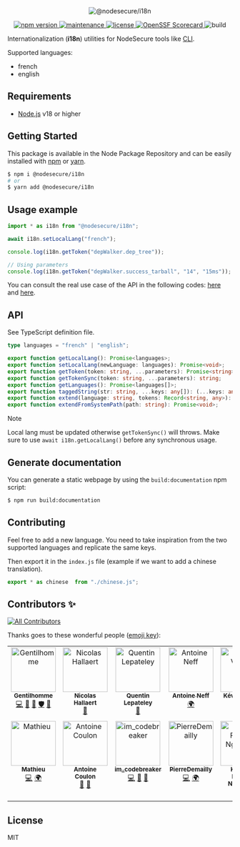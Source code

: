 <p align="center">
  <img src="https://user-images.githubusercontent.com/4438263/226019205-7d86a8d5-345f-416f-bc8d-c4aef6f12868.jpg" alt="@nodesecure/i18n">
</p>

<p align="center">
    <a href="https://github.com/NodeSecure/i18n">
      <img src="https://img.shields.io/badge/dynamic/json.svg?style=for-the-badge&url=https://raw.githubusercontent.com/NodeSecure/i18n/master/package.json&query=$.version&label=Version" alt="npm version">
    </a>
    <a href="https://github.com/NodeSecure/i18n/graphs/commit-activity">
      <img src="https://img.shields.io/badge/Maintained%3F-yes-green.svg?style=for-the-badge" alt="maintenance">
    </a>
    <a href="https://github.com/NodeSecure/i18n/blob/master/LICENSE">
      <img src="https://img.shields.io/github/license/NodeSecure/i18n.svg?style=for-the-badge" alt="license">
    </a>
    <a href="https://api.securityscorecards.dev/projects/github.com/NodeSecure/i18n">
      <img src="https://api.securityscorecards.dev/projects/github.com/NodeSecure/i18n/badge?style=for-the-badge" alt="OpenSSF Scorecard">
    </a>
      <img src="https://img.shields.io/github/actions/workflow/status/NodeSecure/i18n/node.js.yml?style=for-the-badge" alt="build">
</p>

Internationalization (**i18n**) utilities for NodeSecure tools like [CLI](https://github.com/NodeSecure/cli). 

Supported languages:
- french
- english

## Requirements
- [Node.js](https://nodejs.org/en/) v18 or higher

## Getting Started

This package is available in the Node Package Repository and can be easily installed with [npm](https://docs.npmjs.com/getting-started/what-is-npm) or [yarn](https://yarnpkg.com).

```bash
$ npm i @nodesecure/i18n
# or
$ yarn add @nodesecure/i18n
```

## Usage example

```js
import * as i18n from "@nodesecure/i18n";

await i18n.setLocalLang("french");

console.log(i18n.getToken("depWalker.dep_tree"));

// Using parameters
console.log(i18n.getToken("depWalker.success_tarball", "14", "15ms"));
```

You can consult the real use case of the API in the following codes: [here](https://github.com/NodeSecure/cli/blob/master/src/commands/lang.js) and [here](https://github.com/NodeSecure/cli/blob/master/src/commands/vulnerability.js).

## API

See TypeScript definition file.

```ts
type languages = "french" | "english";

export function getLocalLang(): Promise<languages>;
export function setLocalLang(newLanguage: languages): Promise<void>;
export function getToken(token: string, ...parameters): Promise<string>;
export function getTokenSync(token: string, ...parameters): string;
export function getLanguages(): Promise<languages[]>;
export function taggedString(str: string, ...keys: any[]): (...keys: any[]) => string;
export function extend(language: string, tokens: Record<string, any>): void;
export function extendFromSystemPath(path: string): Promise<void>;
```

> [!NOTE]
> Local lang must be updated otherwise `getTokenSync()` will throws. Make sure to use `await i18n.getLocalLang()` before any synchronous usage.

## Generate documentation

You can generate a static webpage by using the `build:documentation` npm script:

```bash
$ npm run build:documentation
```

## Contributing
Feel free to add a new language. You need to take inspiration from the two supported languages and replicate the same keys.

Then export it in the `index.js` file (example if we want to add a chinese translation).

```js
export * as chinese  from "./chinese.js";
```

## Contributors ✨

<!-- ALL-CONTRIBUTORS-BADGE:START - Do not remove or modify this section -->
[![All Contributors](https://img.shields.io/badge/all_contributors-14-orange.svg?style=flat-square)](#contributors-)
<!-- ALL-CONTRIBUTORS-BADGE:END -->

Thanks goes to these wonderful people ([emoji key](https://allcontributors.org/docs/en/emoji-key)):

<!-- ALL-CONTRIBUTORS-LIST:START - Do not remove or modify this section -->
<!-- prettier-ignore-start -->
<!-- markdownlint-disable -->
<table>
  <tbody>
    <tr>
      <td align="center" valign="top" width="14.28%"><a href="https://www.linkedin.com/in/thomas-gentilhomme/"><img src="https://avatars.githubusercontent.com/u/4438263?v=4?s=100" width="100px;" alt="Gentilhomme"/><br /><sub><b>Gentilhomme</b></sub></a><br /><a href="https://github.com/NodeSecure/i18n/commits?author=fraxken" title="Code">💻</a> <a href="https://github.com/NodeSecure/i18n/commits?author=fraxken" title="Documentation">📖</a> <a href="https://github.com/NodeSecure/i18n/pulls?q=is%3Apr+reviewed-by%3Afraxken" title="Reviewed Pull Requests">👀</a> <a href="#security-fraxken" title="Security">🛡️</a> <a href="https://github.com/NodeSecure/i18n/issues?q=author%3Afraxken" title="Bug reports">🐛</a></td>
      <td align="center" valign="top" width="14.28%"><a href="https://github.com/Rossb0b"><img src="https://avatars.githubusercontent.com/u/39910164?v=4?s=100" width="100px;" alt="Nicolas Hallaert"/><br /><sub><b>Nicolas Hallaert</b></sub></a><br /><a href="https://github.com/NodeSecure/i18n/commits?author=Rossb0b" title="Documentation">📖</a></td>
      <td align="center" valign="top" width="14.28%"><a href="https://github.com/QuentinLpy"><img src="https://avatars.githubusercontent.com/u/31780359?v=4?s=100" width="100px;" alt="Quentin Lepateley"/><br /><sub><b>Quentin Lepateley</b></sub></a><br /><a href="https://github.com/NodeSecure/i18n/commits?author=QuentinLpy" title="Documentation">📖</a></td>
      <td align="center" valign="top" width="14.28%"><a href="https://antoineneff.me"><img src="https://avatars.githubusercontent.com/u/9216777?v=4?s=100" width="100px;" alt="Antoine Neff"/><br /><sub><b>Antoine Neff</b></sub></a><br /><a href="#translation-antoineneff" title="Translation">🌍</a></td>
      <td align="center" valign="top" width="14.28%"><a href="http://www.linkedin.com/in/kvoyer"><img src="https://avatars.githubusercontent.com/u/33313541?v=4?s=100" width="100px;" alt="Kévin VOYER"/><br /><sub><b>Kévin VOYER</b></sub></a><br /><a href="#translation-kecsou" title="Translation">🌍</a></td>
      <td align="center" valign="top" width="14.28%"><a href="https://github.com/AlexandreMalaj"><img src="https://avatars.githubusercontent.com/u/32218832?v=4?s=100" width="100px;" alt="Alexandre Malaj"/><br /><sub><b>Alexandre Malaj</b></sub></a><br /><a href="#translation-AlexandreMalaj" title="Translation">🌍</a></td>
      <td align="center" valign="top" width="14.28%"><a href="https://github.com/Kawacrepe"><img src="https://avatars.githubusercontent.com/u/40260517?v=4?s=100" width="100px;" alt="Vincent Dhennin"/><br /><sub><b>Vincent Dhennin</b></sub></a><br /><a href="https://github.com/NodeSecure/i18n/commits?author=Kawacrepe" title="Code">💻</a> <a href="https://github.com/NodeSecure/i18n/commits?author=Kawacrepe" title="Documentation">📖</a></td>
    </tr>
    <tr>
      <td align="center" valign="top" width="14.28%"><a href="https://github.com/Mathieuka"><img src="https://avatars.githubusercontent.com/u/34446722?v=4?s=100" width="100px;" alt="Mathieu"/><br /><sub><b>Mathieu</b></sub></a><br /><a href="https://github.com/NodeSecure/i18n/commits?author=Mathieuka" title="Code">💻</a> <a href="#translation-Mathieuka" title="Translation">🌍</a></td>
      <td align="center" valign="top" width="14.28%"><a href="https://dev.to/antoinecoulon"><img src="https://avatars.githubusercontent.com/u/43391199?v=4?s=100" width="100px;" alt="Antoine Coulon"/><br /><sub><b>Antoine Coulon</b></sub></a><br /><a href="#maintenance-antoine-coulon" title="Maintenance">🚧</a> <a href="https://github.com/NodeSecure/i18n/pulls?q=is%3Apr+reviewed-by%3Aantoine-coulon" title="Reviewed Pull Requests">👀</a></td>
      <td align="center" valign="top" width="14.28%"><a href="https://codebreaker.fr/"><img src="https://avatars.githubusercontent.com/u/53506859?v=4?s=100" width="100px;" alt="im_codebreaker"/><br /><sub><b>im_codebreaker</b></sub></a><br /><a href="https://github.com/NodeSecure/i18n/commits?author=im-codebreaker" title="Code">💻</a> <a href="https://github.com/NodeSecure/i18n/commits?author=im-codebreaker" title="Documentation">📖</a> <a href="#design-im-codebreaker" title="Design">🎨</a></td>
      <td align="center" valign="top" width="14.28%"><a href="https://github.com/PierreDemailly"><img src="https://avatars.githubusercontent.com/u/39910767?v=4?s=100" width="100px;" alt="PierreDemailly"/><br /><sub><b>PierreDemailly</b></sub></a><br /><a href="https://github.com/NodeSecure/i18n/commits?author=PierreDemailly" title="Code">💻</a> <a href="#translation-PierreDemailly" title="Translation">🌍</a></td>
      <td align="center" valign="top" width="14.28%"><a href="https://github.com/fabnguess"><img src="https://avatars.githubusercontent.com/u/72697416?v=4?s=100" width="100px;" alt="Kouadio Fabrice Nguessan"/><br /><sub><b>Kouadio Fabrice Nguessan</b></sub></a><br /><a href="https://github.com/NodeSecure/i18n/commits?author=fabnguess" title="Code">💻</a></td>
      <td align="center" valign="top" width="14.28%"><a href="https://github.com/ayushmaanshrotriya"><img src="https://avatars.githubusercontent.com/u/65903307?v=4?s=100" width="100px;" alt="Ayushmaan Shrotriya"/><br /><sub><b>Ayushmaan Shrotriya</b></sub></a><br /><a href="https://github.com/NodeSecure/i18n/commits?author=ayushmaanshrotriya" title="Documentation">📖</a></td>
      <td align="center" valign="top" width="14.28%"><a href="https://github.com/Ineslujan"><img src="https://avatars.githubusercontent.com/u/65076833?v=4?s=100" width="100px;" alt="Inès & Mélu"/><br /><sub><b>Inès & Mélu</b></sub></a><br /><a href="https://github.com/NodeSecure/i18n/commits?author=Ineslujan" title="Documentation">📖</a></td>
    </tr>
  </tbody>
</table>

<!-- markdownlint-restore -->
<!-- prettier-ignore-end -->

<!-- ALL-CONTRIBUTORS-LIST:END -->

## License
MIT
